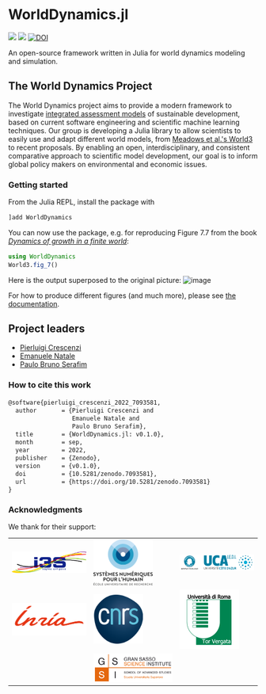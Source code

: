 # WorldDynamics.jl

[![](https://img.shields.io/badge/docs-stable-blue.svg)](https://natema.github.io/WorldDynamics.jl/stable)
[![](https://img.shields.io/badge/docs-dev-blue.svg)](https://natema.github.io/WorldDynamics.jl/dev)
[![DOI](https://zenodo.org/badge/425565525.svg)](https://zenodo.org/badge/latestdoi/425565525)


An open-source framework written in Julia for world dynamics modeling and simulation.

## The World Dynamics Project

The World Dynamics project aims to provide a modern framework to investigate [integrated assessment models](https://en.wikipedia.org/wiki/Integrated_assessment_modelling) of sustainable development, based on current software engineering and scientific machine learning techniques. Our group is developing a Julia library to allow scientists to easily use and adapt different world models, from [Meadows et al.'s World3](https://en.wikipedia.org/wiki/World3) to recent proposals. By enabling an open, interdisciplinary, and consistent comparative approach to scientific model development, our goal is to inform global policy makers on environmental and economic issues.

### Getting started

From the Julia REPL, install the package with 
```jl
]add WorldDynamics
```
You can now use the package, e.g. for reproducing Figure 7.7 from the book [_Dynamics of growth in a finite world_](https://archive.org/details/dynamicsofgrowth0000unse): 
```jl
using WorldDynamics
World3.fig_7()
```
Here is the output superposed to the original picture: 
![image](https://user-images.githubusercontent.com/2920162/194111344-8682a97f-f4de-4e2d-ba7e-980546e1bfaf.png)

For how to produce different figures (and much more), please see [the documentation](https://natema.github.io/WorldDynamics.jl/stable/).

## Project leaders 

- [Pierluigi Crescenzi](http://www.pilucrescenzi.it/)
- [Emanuele Natale](http://enatale.name)
- [Paulo Bruno Serafim](https://paulobruno.github.io/about/)

### How to cite this work 

```
@software{pierluigi_crescenzi_2022_7093581,
  author       = {Pierluigi Crescenzi and
                  Emanuele Natale and
                  Paulo Bruno Serafim},
  title        = {WorldDynamics.jl: v0.1.0},
  month        = sep,
  year         = 2022,
  publisher    = {Zenodo},
  version      = {v0.1.0},
  doi          = {10.5281/zenodo.7093581},
  url          = {https://doi.org/10.5281/zenodo.7093581}
}
```

### Acknowledgments 

We thank for their support: 

|   |   |   |
|---|---|---|
| [<img src="docs/src/assets/logo-i3s.png" width="200" />](https://www.i3s.unice.fr/fr) | [<img src="docs/src/assets/logo-ds4h.png" width="120" />](https://ds4h.univ-cotedazur.eu/about-us/rise) | [<img src="docs/src/assets/logo-idex-ucajedi.png" width="200" />](https://univ-cotedazur.fr/universite/ucajedi-lidex-duniversite-cote-dazur) | 
| [<img src="docs/src/assets/logo-inria.png" width="200" />](https://www.inria.fr/fr) | [<img src="docs/src/assets/logo-cnrs.png" width="100" />](https://www.cnrs.fr/) | [<img src="docs/src/assets/logo-UniversitadiRomaTorVergata.png" width="120" />](https://ing.uniroma2.it) |
|   | [<img src="docs/src/assets/logo-gssi.png" width="210" />](https://www.gssi.it/) | |
